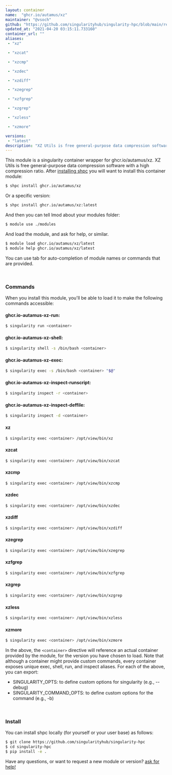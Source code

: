 ```yaml
---
layout: container
name:  "ghcr.io/autamus/xz"
maintainer: "@vsoch"
github: "https://github.com/singularityhub/singularity-hpc/blob/main/registry/ghcr.io/autamus/xz/container.yaml"
updated_at: "2021-04-20 03:15:11.733160"
container_url: ""
aliases:
 - "xz"

 - "xzcat"

 - "xzcmp"

 - "xzdec"

 - "xzdiff"

 - "xzegrep"

 - "xzfgrep"

 - "xzgrep"

 - "xzless"

 - "xzmore"

versions:
 - "latest"
description: "XZ Utils is free general-purpose data compression software with a high compression ratio."
---
```


This module is a singularity container wrapper for ghcr.io/autamus/xz.
XZ Utils is free general-purpose data compression software with a high compression ratio.
After [installing shpc](#install) you will want to install this container module:

```bash
$ shpc install ghcr.io/autamus/xz
```

Or a specific version:

```bash
$ shpc install ghcr.io/autamus/xz:latest
```

And then you can tell lmod about your modules folder:

```bash
$ module use ./modules
```

And load the module, and ask for help, or similar.

```bash
$ module load ghcr.io/autamus/xz/latest
$ module help ghcr.io/autamus/xz/latest
```

You can use tab for auto-completion of module names or commands that are provided.

<br>

### Commands

When you install this module, you'll be able to load it to make the following commands accessible:

#### ghcr.io-autamus-xz-run:

```bash
$ singularity run <container>
```

#### ghcr.io-autamus-xz-shell:

```bash
$ singularity shell -s /bin/bash <container>
```

#### ghcr.io-autamus-xz-exec:

```bash
$ singularity exec -s /bin/bash <container> "$@"
```

#### ghcr.io-autamus-xz-inspect-runscript:

```bash
$ singularity inspect -r <container>
```

#### ghcr.io-autamus-xz-inspect-deffile:

```bash
$ singularity inspect -d <container>
```


#### xz
       
```bash
$ singularity exec <container> /opt/view/bin/xz
```


#### xzcat
       
```bash
$ singularity exec <container> /opt/view/bin/xzcat
```


#### xzcmp
       
```bash
$ singularity exec <container> /opt/view/bin/xzcmp
```


#### xzdec
       
```bash
$ singularity exec <container> /opt/view/bin/xzdec
```


#### xzdiff
       
```bash
$ singularity exec <container> /opt/view/bin/xzdiff
```


#### xzegrep
       
```bash
$ singularity exec <container> /opt/view/bin/xzegrep
```


#### xzfgrep
       
```bash
$ singularity exec <container> /opt/view/bin/xzfgrep
```


#### xzgrep
       
```bash
$ singularity exec <container> /opt/view/bin/xzgrep
```


#### xzless
       
```bash
$ singularity exec <container> /opt/view/bin/xzless
```


#### xzmore
       
```bash
$ singularity exec <container> /opt/view/bin/xzmore
```



In the above, the `<container>` directive will reference an actual container provided
by the module, for the version you have chosen to load. Note that although a container
might provide custom commands, every container exposes unique exec, shell, run, and
inspect aliases. For each of the above, you can export:

 - SINGULARITY_OPTS: to define custom options for singularity (e.g., --debug)
 - SINGULARITY_COMMAND_OPTS: to define custom options for the command (e.g., -b)

<br>
  
### Install

You can install shpc locally (for yourself or your user base) as follows:

```bash
$ git clone https://github.com/singularityhub/singularity-hpc
$ cd singularity-hpc
$ pip install -e .
```

Have any questions, or want to request a new module or version? [ask for help!](https://github.com/singularityhub/singularity-hpc/issues)